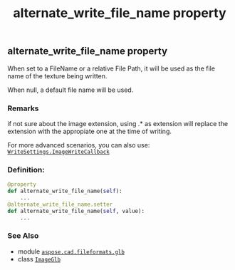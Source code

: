 ﻿---
title: alternate_write_file_name property
second_title: Aspose.CAD for Python via .NET API References
description: 
type: docs
weight: 30
url: /python-net/aspose.cad.fileformats.glb/imageglb/alternate_write_file_name/
is_root: false
---

## alternate_write_file_name property


When set to a FileName or a relative File Path,
it will be used as the file name of the texture being written.

When null, a default file name will be used.

### Remarks 


if not sure about the image extension, using .* as extension will replace
the extension with the appropiate one at the time of writing.




For more advanced scenarios, you can also use: [`WriteSettings.ImageWriteCallback`](/cad/python-net/aspose.cad.fileformats.glb/writesettings)
### Definition:
```python
@property
def alternate_write_file_name(self):
    ...
@alternate_write_file_name.setter
def alternate_write_file_name(self, value):
    ...
```

### See Also
* module [`aspose.cad.fileformats.glb`](../../)
* class [`ImageGlb`](/cad/python-net/aspose.cad.fileformats.glb/imageglb)

